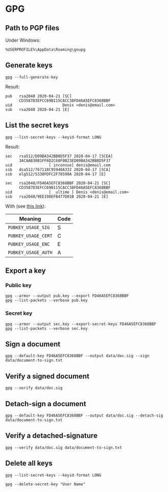 # GPG

## Path to PGP files

Under Windows:

    %USERPROFILE%\AppData\Roaming\gnupg

## Generate keys

    gpg --full-generate-key

Result:    
    
    pub   rsa2048 2020-04-21 [SC]
          CD3587D3EFCC69B115CACC38FD46A5EFC8368BBF
    uid                      Denis <denis@email.com>
    sub   rsa2048 2020-04-21 [E]

## List the secret keys

    gpg --list-secret-keys --keyid-format LONG

Result:

    sec   rsa512/D09BA342BB8D5F37 2020-04-17 [SCEA]
          3ACAAB30B1FF6D2C68F0B23ED09BA342BB8D5F37
    uid                [ inconnue] denis@email.com
    ssb   dsa512/767118C95940A332 2020-04-17 [SCA]
    ssb   elg512/5338FDFC2F78590A 2020-04-17 [E]
    
    sec   rsa2048/FD46A5EFC8368BBF 2020-04-21 [SC]
          CD3587D3EFCC69B115CACC38FD46A5EFC8368BBF
    uid                [  ultime ] Denis <denis@email.com>
    ssb   rsa2048/9EE198EFB477D01B 2020-04-21 [E]

With (see [this link](https://unix.stackexchange.com/questions/31996/how-are-the-gpg-usage-flags-defined-in-the-key-details-listing)):

| Meaning             | Code |
|---------------------|------|
| `PUBKEY_USAGE_SIG`  | S    |
| `PUBKEY_USAGE_CERT` | C    |
| `PUBKEY_USAGE_ENC`  | E    |
| `PUBKEY_USAGE_AUTH` | A    |

## Export a key

### Public key

    gpg --armor --output pub.key --export FD46A5EFC8368BBF 
    gpg --list-packets --verbose pub.key

### Secret key

    gpg --armor --output sec.key --export-secret-keys FD46A5EFC8368BBF
    gpg --list-packets --verbose sec.key

## Sign a document

    gpg --default-key FD46A5EFC8368BBF --output data/doc.sig --sign data/document-to-sign.txt

## Verify a signed document

    gpg --verify data/doc.sig

## Detach-sign a document

    gpg --default-key FD46A5EFC8368BBF --output data/doc.sig --detach-sig data/document-to-sign.txt
    
## Verify a detached-signature

    gpg --verify data/doc.sig data/document-to-sign.txt
    
## Delete all keys
    
    gpg --list-secret-keys --keyid-format LONG
    
    gpg --delete-secret-key "User Name"
